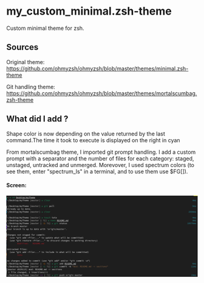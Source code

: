 # my_custom_minimal.zsh-theme
Custom minimal theme for zsh. 

## Sources

Original theme: https://github.com/ohmyzsh/ohmyzsh/blob/master/themes/minimal.zsh-theme

Git handling theme: https://github.com/ohmyzsh/ohmyzsh/blob/master/themes/mortalscumbag.zsh-theme

## What did I add ?
Shape color is now depending on the value returned by the last command.The time it took to execute is displayed on the right in cyan

From mortalscumbag theme, I imported git prompt handling. I add a custom prompt with a separator and the number of
files for each category: staged, unstaged, untracked and unmerged. Morevover, I used spectrum colors (to see them,
enter "spectrum_ls" in a terminal, and to use them use $FG[]).

#### Screen:
![screenshot](https://github.com/calvetalex/my_custom_minimal.zsh-theme/blob/master/.github/images/my_custom_zsh_theme_screen.png)

